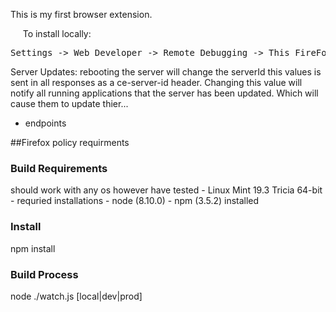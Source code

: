 This is my first browser extension.

&nbsp;&nbsp;&nbsp;&nbsp;&nbsp;To install locally:
<pre>
Settings -> Web Developer -> Remote Debugging -> This FireFox -> Load Temporary Add-on...
</pre>


Server Updates:
rebooting the server will change the serverId this values is sent in all
responses as a ce-server-id header. Changing this value will notify all running
applications that the server has been updated. Which will cause them to update
thier...
<ul>
  <li>endpoints</li>
</ul>

##Firefox policy requirments

### Build Requirements
  should work with any os however have tested
    - Linux Mint 19.3 Tricia 64-bit
    -
  requried installations
    - node (8.10.0)
    - npm (3.5.2)
  installed
### Install
npm install
### Build Process
  node ./watch.js [local|dev|prod]

